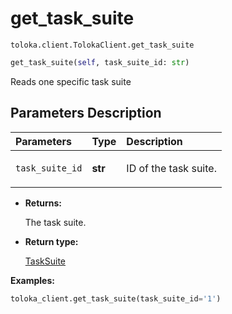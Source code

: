 # get_task_suite
`toloka.client.TolokaClient.get_task_suite`

```python
get_task_suite(self, task_suite_id: str)
```

Reads one specific task suite

## Parameters Description

| Parameters | Type | Description |
| :----------| :----| :-----------|
`task_suite_id`|**str**|<p>ID of the task suite.</p>

* **Returns:**

  The task suite.

* **Return type:**

  [TaskSuite](toloka.client.task_suite.TaskSuite.md)

**Examples:**

```python
toloka_client.get_task_suite(task_suite_id='1')
```
